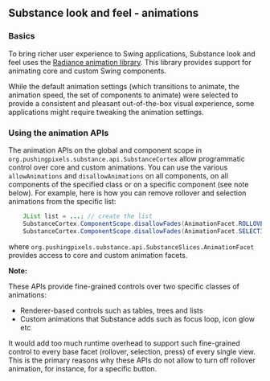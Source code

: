 ## Substance look and feel - animations

### Basics

To bring richer user experience to Swing applications, Substance look and feel uses the [Radiance animation library](../animation/animation.md). This library provides support for animating core and custom Swing components.

While the default animation settings (which transitions to animate, the animation speed, the set of components to animate) were selected to provide a consistent and pleasant out-of-the-box visual experience, some applications might require tweaking the animation settings.

### Using the animation APIs

The animation APIs on the global and component scope in `org.pushingpixels.substance.api.SubstanceCortex` allow programmatic control over core and custom animations. You can use the various `allowAnimations` and `disallowAnimations` on all components, on all components of the specified class or on a specific component (see note below). For example, here is how you can remove rollover and selection animations from the specific list:

```java
	JList list = ...; // create the list
	SubstanceCortex.ComponentScope.disallowFades(AnimationFacet.ROLLOVER, list);
	SubstanceCortex.ComponentScope.disallowFades(AnimationFacet.SELECTION, list);
```

where `org.pushingpixels.substance.api.SubstanceSlices.AnimationFacet` provides access to core and custom animation facets.

**Note:**

These APIs provide fine-grained controls over two specific classes of animations:

* Renderer-based controls such as tables, trees and lists
* Custom animations that Substance adds such as focus loop, icon glow etc

It would add too much runtime overhead to support such fine-grained control to every base facet (rollover, selection, press) of every single view. This is the primary reasons why these APIs do not allow to turn off rollover animation, for instance, for a specific button.
